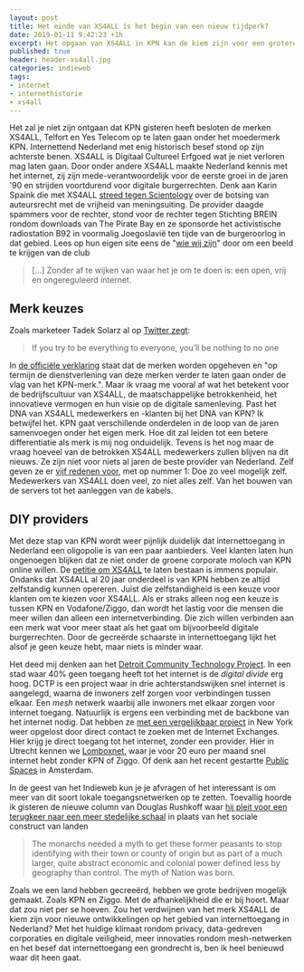 ```yaml
---
layout: post
title: Het einde van XS4ALL is het begin van een nieuw tijdperk?
date: 2019-01-11 9:42:23 +1h
excerpt: Het opgaan van XS4ALL in KPN kan de kiem zijn voor een grotere verandering in internettoegang.
published: true
header: header-xs4all.jpg
categories: indieweb
tags: 
- internet
- internethistorie
- xs4all
---
```

Het zal je niet zijn ontgaan dat KPN gisteren heeft besloten de merken XS4ALL, Telfort en Yes Telecom op te laten gaan onder het moedermerk KPN. Internettend Nederland met enig historisch besef stond op zijn achterste benen. XS4ALL is Digitaal Cultureel Erfgoed wat je niet verloren mag laten gaan. Door onder andere XS4ALL maakte Nederland kennis met het internet, zij zijn mede-verantwoordelijk voor de eerste groei in de jaren '90 en strijden voortdurend voor digitale burgerrechten. Denk aan Karin Spaink die met XS4ALL [streed tegen Scientology](https://nl.wikipedia.org/wiki/Zaak-Scientology_tegen_Karin_Spaink) over de botsing van auteursrecht met de vrijheid van meningsuiting. De provider daagde spammers voor de rechter, stond voor de rechter tegen Stichting BREIN rondom downloads van The Pirate Bay en ze sponsorde het activistische radiostation B92 in voormalig Joegoslavië ten tijde van de burgeroorlog in dat gebied. Lees op hun eigen site eens de "[wie wij zijn](https://www.xs4all.nl/over-xs4all/wie-wij-zijn.htm)" door om een beeld te krijgen van de club

>  \[...] Zonder af te wijken van waar het je om te doen is: een open, vrij en ongereguleerd internet.

## Merk keuzes
Zoals marketeer Tadek Solarz al op [Twitter zegt](https://twitter.com/TadekSolarz/status/1083624476351315969):
> If you try to be everything to everyone, you’ll be nothing to no one

In [de officiële verklaring](https://overons.kpn/nl/nieuws/2019/kpn-zet-vol-in-op-kpn-merk) staat dat de merken worden opgeheven en "op termijn de dienstverlening van deze merken verder te laten gaan onder de vlag van het KPN-merk.". Maar ik vraag me vooral af wat het betekent voor de bedrijfscultuur van XS4ALL, de maatschappelijke betrokkenheid, het innovatieve vermogen en hun visie op de digitale samenleving. Past het DNA van XS4ALL medewerkers en -klanten bij het DNA van KPN? Ik betwijfel het. KPN gaat verschillende onderdelen in de loop van de jaren samenvoegen onder het eigen merk. Hoe dit zal leiden tot een betere differentiatie als merk is mij nog onduidelijk. Tevens is het nog maar de vraag hoeveel van de betrokken XS4ALL medewerkers zullen blijven na dit nieuws. Ze zijn niet voor niets al jaren de beste provider van Nederland. Zelf geven ze er [vijf redenen voor](https://blog.xs4all.nl/superstabielnetwerk/), met op nummer 1: Doe zo veel mogelijk zelf. Medewerkers van XS4ALL doen veel, zo niet alles zelf. Van het bouwen van de servers tot het aanleggen van de kabels. 

## DIY providers

Met deze stap van KPN wordt weer pijnlijk duidelijk dat internettoegang in Nederland een oligopolie is van een paar aanbieders. Veel klanten laten hun ongenoegen blijken dat ze niet onder de groene corporate moloch van KPN online willen. De [petitie om XS4ALL](https://petities.nl/petitions/xs4all-moet-blijven?locale=nl) te laten bestaan is immens populair.  Ondanks dat XS4ALL al 20 jaar onderdeel is van KPN hebben ze altijd zelfstandig kunnen opereren. Juist die zelfstandigheid is een keuze voor klanten om te kiezen voor XS4ALL. Als er straks alleen nog een keuze is tussen KPN en Vodafone/Ziggo, dan wordt het lastig voor die mensen die meer willen dan alleen een internetverbinding. Die zich willen verbinden aan een merk wat voor meer staat als het gaat om bijvoorbeeld digitale burgerrechten. Door de gecreërde schaarste in internettoegang lijkt het alsof je geen keuze hebt, maar niets is minder waar. 

Het deed mij denken aan het [Detroit Community Technology Project](https://www.alliedmedia.org/dctp). In een stad waar 40% geen toegang heeft tot het internet is de *digital divide* erg hoog. DCTP is een project waar in drie achterstandswijken snel internet is aangelegd, waarna de inwoners zelf zorgen voor verbindingen tussen elkaar. Een _mesh_ netwerk waarbij alle inwoners met elkaar zorgen voor internet toegang. Natuurlijk is ergens een verbinding met de backbone van het internet nodig. Dat hebben ze [met een vergelijkbaar project](https://motherboard.vice.com/en_us/article/gv5qb4/how-a-diy-network-plans-to-subvert-time-warner-cables-nyc-internet-monopoly) in New York weer opgelost door direct contact te zoeken met de Internet Exchanges. Hier krijg je direct toegang tot het internet, zonder een provider. Hier in Utrecht kennen we [Lomboxnet](http://www.lomboxnet.nl/), waar je voor 20 euro per maand snel internet hebt zonder KPN of Ziggo. Of denk aan het recent gestartte [Public Spaces](http://publicspaces.net) in Amsterdam. 

In de geest van het Indieweb kun je je afvragen of het interessant is om meer van dit soort lokale toegangsnetwerken op te zetten. Toevallig hoorde ik gisteren de nieuwe column van Douglas Rushkoff waar [hij pleit voor een terugkeer naar een meer stedelijke schaal](https://medium.com/wordsthatmatter/why-nation-is-the-word-of-the-year-f937cc35a547) in plaats van het sociale construct van landen

> The monarchs needed a myth to get these former peasants to stop identifying with their town or county of origin but as part of a much larger, quite abstract economic and colonial power defined less by geography than control. The myth of Nation was born.

Zoals we een land hebben gecreeërd, hebben we grote bedrijven mogelijk gemaakt. Zoals KPN en Ziggo. Met de afhankelijkheid die er bij hoort. Maar dat zou niet per se hoeven. 
Zou het verdwijnen van het merk XS4ALL de kiem zijn voor nieuwe ontwikkelingen op het gebied van internettoegang in Nederland? Met het huidige klimaat rondom privacy, data-gedreven corporaties en digitale veiligheid, meer innovaties rondom mesh-netwerken en het besef dat internettoegang een grondrecht is, ben ik heel benieuwd waar dit heen gaat. 